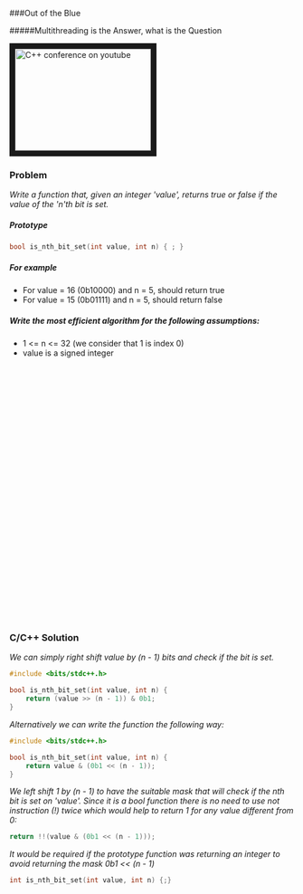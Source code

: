 ###Out of the Blue

#####Multithreading is the Answer, what is the Question

<a href="https://www.youtube.com/watch?v=GNw3RXr-VJk
" target="_blank"><img src="http://img.youtube.com/vi/GNw3RXr-VJk/0.jpg"
alt="C++ conference on youtube" width="240" height="180" border="10" /></a>

### Problem

*Write a function that, given an integer 'value', returns true or false if the value of the 'n'th bit is set.*

##### Prototype
```c++
bool is_nth_bit_set(int value, int n) { ; }
```

##### For example
* For value = 16 (0b10000) and n = 5, should return true
* For value = 15 (0b01111) and n = 5, should return false

##### Write the most efficient algorithm for the following assumptions:
* 1 <= n <= 32 (we consider that 1 is index 0)
* value is a signed integer

<pre>




























</pre>


### C/C++ Solution
*We can simply right shift value by (n - 1) bits and check if the bit is set.*

```c++
#include <bits/stdc++.h>

bool is_nth_bit_set(int value, int n) {
    return (value >> (n - 1)) & 0b1;
}
```

*Alternatively we can write the function the following way:*

```c++
#include <bits/stdc++.h>

bool is_nth_bit_set(int value, int n) {
    return value & (0b1 << (n - 1));
}
```
*We left shift 1 by (n - 1) to have the suitable mask that will check if the nth bit is set on 'value'. Since it is a bool function there is no need to use not instruction (!) twice which would help to return 1 for any value different from 0:*
```c++
return !!(value & (0b1 << (n - 1)));
```
*It would be required if the prototype function was returning an integer to avoid returning the mask 0b1 << (n - 1)*
```c++
int is_nth_bit_set(int value, int n) {;}
```
